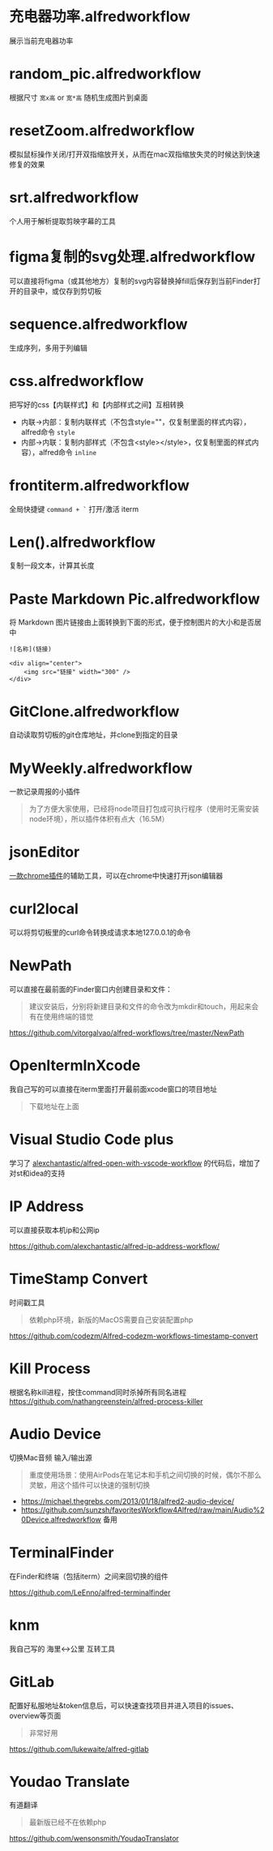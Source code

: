 # 充电器功率.alfredworkflow
展示当前充电器功率

# random_pic.alfredworkflow
根据尺寸 `宽x高` or `宽*高` 随机生成图片到桌面

# resetZoom.alfredworkflow
模拟鼠标操作关闭/打开双指缩放开关，从而在mac双指缩放失灵的时候达到快速修复的效果

# srt.alfredworkflow
个人用于解析提取剪映字幕的工具

# figma复制的svg处理.alfredworkflow
可以直接将figma（或其他地方）复制的svg内容替换掉fill后保存到当前Finder打开的目录中，或仅存到剪切板

# sequence.alfredworkflow
生成序列，多用于列编辑

# css.alfredworkflow
把写好的css【内联样式】和【内部样式之间】互相转换
* 内联->内部：复制内联样式（不包含style=""，仅复制里面的样式内容），alfred命令 `style`
* 内部->内联：复制内部样式（不包含&lt;style>&lt;/style>，仅复制里面的样式内容），alfred命令 `inline`


# frontiterm.alfredworkflow
全局快捷键 `` command + ` `` 打开/激活 iterm

# Len().alfredworkflow
复制一段文本，计算其长度

# Paste Markdown Pic.alfredworkflow
将 Markdown 图片链接由上面转换到下面的形式，便于控制图片的大小和是否居中
```
![名称](链接)

<div align="center">    
    <img src="链接" width="300" />
</div>
```

# GitClone.alfredworkflow
自动读取剪切板的git仓库地址，并clone到指定的目录

# MyWeekly.alfredworkflow
一款记录周报的小插件
> 为了方便大家使用，已经将node项目打包成可执行程序（使用时无需安装node环境），所以插件体积有点大（16.5M）

# jsonEditor
[一款chrome插件](https://github.com/sunzsh/chromeapp-jsonedit)的辅助工具，可以在chrome中快速打开json编辑器

# curl2local
可以将剪切板里的curl命令转换成请求本地127.0.0.1的命令


# NewPath
可以直接在最前面的Finder窗口内创建目录和文件：
> 建议安装后，分别将新建目录和文件的命令改为mkdir和touch，用起来会有在使用终端的错觉

<https://github.com/vitorgalvao/alfred-workflows/tree/master/NewPath>

# OpenItermInXcode
我自己写的可以直接在iterm里面打开最前面xcode窗口的项目地址
> 下载地址在上面

# Visual Studio Code plus
学习了 [alexchantastic/alfred-open-with-vscode-workflow](https://github.com/alexchantastic/alfred-open-with-vscode-workflow) 的代码后，增加了对st和idea的支持

# IP Address
可以直接获取本机ip和公网ip

<https://github.com/alexchantastic/alfred-ip-address-workflow/>

# TimeStamp Convert 
时间戳工具
> 依赖php环境，新版的MacOS需要自己安装配置php

<https://github.com/codezm/Alfred-codezm-workflows-timestamp-convert>

# Kill Process
根据名称kill进程，按住command同时杀掉所有同名进程
<https://github.com/nathangreenstein/alfred-process-killer>

# Audio Device
切换Mac音频 输入/输出源
> 重度使用场景：使用AirPods在笔记本和手机之间切换的时候，偶尔不那么灵敏，用这个插件可以快速的强制切换

* <https://michael.thegrebs.com/2013/01/18/alfred2-audio-device/>
* <https://github.com/sunzsh/favoritesWorkflow4Alfred/raw/main/Audio%20Device.alfredworkflow> 备用

# TerminalFinder
在Finder和终端（包括iterm）之间来回切换的组件

<https://github.com/LeEnno/alfred-terminalfinder>

# knm
我自己写的 海里<->公里 互转工具

# GitLab
配置好私服地址&token信息后，可以快速查找项目并进入项目的issues、overview等页面
> 非常好用

<https://github.com/lukewaite/alfred-gitlab>

# Youdao Translate
有道翻译
> 最新版已经不在依赖php

<https://github.com/wensonsmith/YoudaoTranslator>
